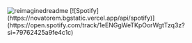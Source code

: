 <img src="https://myreadme.vercel.app/api/embed/JamilMadison?panels=userstatistics,toprepositories,toplanguages,commitgraph" alt="reimaginedreadme" />
[![Spotify](https://novatorem.bgstatic.vercel.app/api/spotify)](https://open.spotify.com/track/1eENGgWeTKpOorWgtTzq3z?si=79762425a9fe4c1c)
